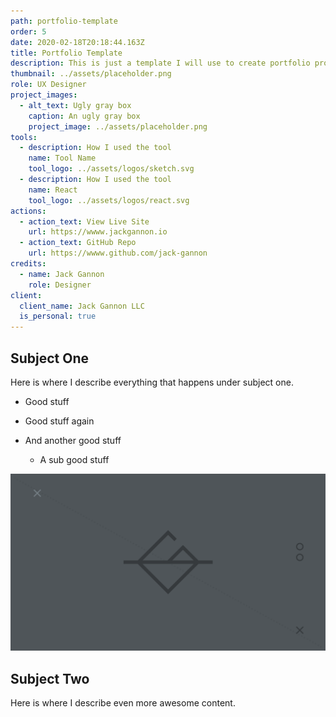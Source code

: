 ```yaml
---
path: portfolio-template
order: 5
date: 2020-02-18T20:18:44.163Z
title: Portfolio Template
description: This is just a template I will use to create portfolio projects manually.
thumbnail: ../assets/placeholder.png
role: UX Designer
project_images:
  - alt_text: Ugly gray box
    caption: An ugly gray box
    project_image: ../assets/placeholder.png
tools:
  - description: How I used the tool
    name: Tool Name
    tool_logo: ../assets/logos/sketch.svg
  - description: How I used the tool
    name: React
    tool_logo: ../assets/logos/react.svg
actions:
  - action_text: View Live Site
    url: https://wwww.jackgannon.io
  - action_text: GitHub Repo
    url: https://wwww.github.com/jack-gannon
credits:
  - name: Jack Gannon
    role: Designer
client:
  client_name: Jack Gannon LLC
  is_personal: true
---
```


## Subject One

Here is where I describe everything that happens under subject one.

- Good stuff
- Good stuff again
- And another good stuff

  - A sub good stuff

![Ugly gray box](../assets/placeholder.png "PlaceholderPhoto")

## Subject Two

Here is where I describe even more awesome content.
